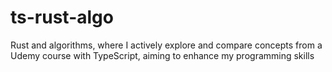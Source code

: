 # ts-rust-algo
Rust and algorithms, where I actively explore and compare concepts from a Udemy course with TypeScript, aiming to enhance my programming skills
